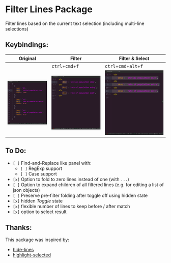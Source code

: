 # Filter Lines Package

Filter lines based on the current text selection (including multi-line selections)

## Keybindings:

| Original | Filter | Filter & Select |
| -------- | ------ | --------------- |
|          | <kbd>ctrl</kbd>+<kbd>cmd</kbd>+<kbd>f</kbd> | <kbd>ctrl</kbd>+<kbd>cmd</kbd>+<kbd>alt</kbd>+<kbd>f</kbd> |
|![original](https://github.com/jessexknight/atom-filter-lines/blob/master/docs/img/original.png?raw=true)|![filter](https://github.com/jessexknight/atom-filter-lines/blob/master/docs/img/filter.png?raw=true)|![filter-and-select](https://github.com/jessexknight/atom-filter-lines/blob/master/docs/img/filter-and-select.png?raw=true)

## To Do:

- `[ ]` Find-and-Replace like panel with:
  - `[ ]` RegExp support
  - `[ ]` Case support
- `[x]` Option to fold to zero lines instead of one (with `...`)
- `[ ]` Option to expand children of all filtered lines (e.g. for editing a list of json objects)
- `[ ]` Preserve pre-filter folding after toggle off using hidden state
- `[x]` hidden *Toggle* state
- `[x]` flexible number of lines to keep before / after match
- `[x]` option to select result

## Thanks:

This package was inspired by:
- [hide-lines](https://atom.io/packages/hide-lines)
- [highlight-selected](https://atom.io/packages/highlight-selected)
